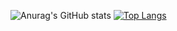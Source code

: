 ![Anurag's GitHub stats](https://github-readme-stats.vercel.app/api?username=r00khaCk&show_icons=true&theme=dracula&hide=contribs,prs,issues)
[![Top Langs](https://github-readme-stats.vercel.app/api/top-langs/?username=r00khaCk&layout=compact&theme=dracula)](https://github.com/anuraghazra/github-readme-stats)


